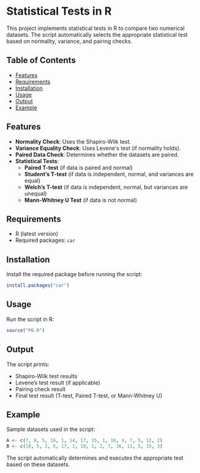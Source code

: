 # Statistical Tests in R

This project implements statistical tests in R to compare two numerical datasets. The script automatically selects the appropriate statistical test based on normality, variance, and pairing checks.

## Table of Contents
- [Features](#features)
- [Requirements](#requirements)
- [Installation](#installation)
- [Usage](#usage)
- [Output](#output)
- [Example](#example)


## Features
- **Normality Check**: Uses the Shapiro-Wilk test.
- **Variance Equality Check**: Uses Levene's test (if normality holds).
- **Paired Data Check**: Determines whether the datasets are paired.
- **Statistical Tests**:
  - **Paired T-test** (if data is paired and normal)
  - **Student’s T-test** (if data is independent, normal, and variances are equal)
  - **Welch’s T-test** (if data is independent, normal, but variances are unequal)
  - **Mann-Whitney U Test** (if data is not normal)

## Requirements
- R (latest version)
- Required packages: `car`

## Installation
Install the required package before running the script:
```r
install.packages("car")
```

## Usage
Run the script in R:
```r
source("P6.R")
```

## Output
The script prints:
- Shapiro-Wilk test results
- Levene’s test result (if applicable)
- Pairing check result
- Final test result (T-test, Paired T-test, or Mann-Whitney U)

## Example
Sample datasets used in the script:
```r
A <- c(7, 8, 5, 16, 1, 14, 17, 15, 1, 16, 4, 7, 5, 12, 2)
B <- c(18, 5, 2, 5, 17, 1, 18, 1, 2, 7, 16, 11, 5, 15, 3)
```

The script automatically determines and executes the appropriate test based on these datasets.



